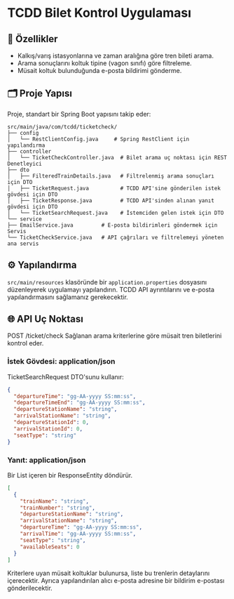 # TCDD Bilet Kontrol Uygulaması

## 🧩 Özellikler

* Kalkış/varış istasyonlarına ve zaman aralığına göre tren bileti arama.
* Arama sonuçlarını koltuk tipine (vagon sınıfı) göre filtreleme.
* Müsait koltuk bulunduğunda e-posta bildirimi gönderme.

## 🗂️ Proje Yapısı

Proje, standart bir Spring Boot yapısını takip eder:

```
src/main/java/com/tcdd/ticketcheck/
├── config
│   └── RestClientConfig.java     # Spring RestClient için yapılandırma
├── controller
│   └── TicketCheckController.java  # Bilet arama uç noktası için REST Denetleyici
├── dto
│   ├── FilteredTrainDetails.java   # Filtrelenmiş arama sonuçları için DTO
│   ├── TicketRequest.java          # TCDD API'sine gönderilen istek gövdesi için DTO
│   ├── TicketResponse.java         # TCDD API'sinden alınan yanıt gövdesi için DTO
│   └── TicketSearchRequest.java    # İstemciden gelen istek için DTO
└── service
├── EmailService.java         # E-posta bildirimleri göndermek için Servis
└── TicketCheckService.java   # API çağrıları ve filtrelemeyi yöneten ana servis
```
## ⚙️ Yapılandırma

`src/main/resources` klasöründe bir `application.properties` dosyasını düzenleyerek  uygulamayı yapılandırın. TCDD API ayrıntılarını ve e-posta yapılandırmasını sağlamanız gerekecektir.

## 🌐 API Uç Noktası
POST /ticket/check
Sağlanan arama kriterlerine göre müsait tren biletlerini kontrol eder.

### İstek Gövdesi: application/json
TicketSearchRequest DTO'sunu kullanır:

```json
{
  "departureTime": "gg-AA-yyyy SS:mm:ss",
  "departureTimeEnd": "gg-AA-yyyy SS:mm:ss",
  "departureStationName": "string",
  "arrivalStationName": "string",
  "departureStationId": 0,
  "arrivalStationId": 0,
  "seatType": "string" 
}
```
### Yanıt: application/json
Bir List<FilteredTrainDetails> içeren bir ResponseEntity döndürür.

```json
[
  {
    "trainName": "string",
    "trainNumber": "string",
    "departureStationName": "string",
    "arrivalStationName": "string",
    "departureTime": "gg-AA-yyyy SS:mm:ss",
    "arrivalTime": "gg-AA-yyyy SS:mm:ss",
    "seatType": "string",
    "availableSeats": 0
  }
]
```
Kriterlere uyan müsait koltuklar bulunursa, liste bu trenlerin detaylarını içerecektir. Ayrıca yapılandırılan alıcı e-posta adresine bir bildirim e-postası gönderilecektir.
